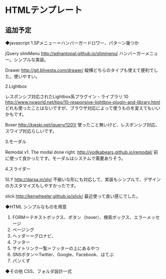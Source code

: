 # HTMLテンプレート

## 追加予定

◆javascript
1.SPメニュー＝ハンバーガードロワー、パターン幾つか

jQuery slimMenu
http://adnantopal.github.io/slimmenu/
ハンバーガーメニュー。シンプルな実装。

Drawer
http://git.blivesta.com/drawer/
縦横どちらのタイプも使えて便利でした。使いやすい。

2.Lightbox

レスポンシブ対応されたLightbox系プラグイン・ライブラリ 10
http://www.nxworld.net/tips/10-responsive-lightbox-plugin-and-library.html
どれも使ったことはないですが、ブラウザ対応によって使うものを変えてもいいかもです。

Boxer
http://kwski.net/jquery/1201/
使ったこと無いけど、レスポンシブ対応、スワイプ対応らしいです。

3.モーダル

Remodal v1. The modal done right.
http://vodkabears.github.io/remodal/
前に使って良かったです。モーダルはシステムで需要ありそう。

4.スライダー

SLY
http://darsa.in/sly/
不揃いな形にも対応して、実装もシンプルで、デザインのカスタマイズもしやすかったです。

slick
http://kenwheeler.github.io/slick/
最近使って良い感じでした。

◆HTML
シンプルなものを用意

1. FORM＝テキストボックス、ボタン（hover）、検索ボックス、エラーメッセージ
2. ページング
3. ヘッダー＝グロナビ、
4. フッター
5. サイトリンク一覧＝フッターの上にあるやつ
6. SNSボタン＝Twitter、Google、Facebook、はてぶ
7. パンくず

◆その他
CSS、フォルダ設計一式
